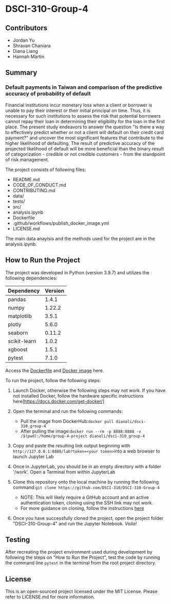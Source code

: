 # DSCI-310-Group-4

## Contributors

* Jordan Yu
* Shravan Chaniara
* Diana Liang
* Hannah Martin

## Summary
### Default payments in Taiwan and comparison of the predictive accuracy of probability of default

Financial institutions incur monetary loss when a client or borrower is unable to pay their interest or their initial principal on time. Thus, it is necessary for such institutions to assess the risk that potential borrowers cannot repay their loan in determining their eligibility for the loan in the first place. The present study endeavors to answer the question "Is there a way to effectively predict whether or not a client will default on their credit card payment?" and uncover the most significant features that contribute to the higher likelihood of defaulting. The result of predictive accuracy of the projected likelihood of default will be more beneficial than the binary result of categorization - credible or not credible customers - from the standpoint of risk management.

The project consists of following files:
* README.md
* CODE_OF_CONDUCT.md
* CONTRIBUTING.md
* data/
* tests/
* src/
* analysis.ipynb
* Dockerfile
* .github/workflows/publish_docker_image.yml
* LICENSE.md

The main data anaylsis and the methods used for the project are in the analysis.ipynb.

## How to Run the Project
The project was developed in Python (version 3.9.7) and utilizes the following dependencies:

|Dependency  |   Version|
|------------|----------|
|pandas      |   1.4.1  |
|numpy       |   1.22.2 |
|matplotlib  |   3.5.1  |
|plotly      |   5.6.0  |
|seaborn     |   0.11.2 |
|scikit-learn|   1.0.2  |
|xgboost     |   1.5.1  |
|pytest      |   7.1.0  |

Access the [Dockerfile](https://github.com/DSCI-310/DSCI-310-Group-4/blob/main/Dockerfile) and [Docker image](https://hub.docker.com/repository/docker/dianali/dsci-310_group-4) here.

To run the project, follow the following steps:

1. Launch Docker, otherwise the following steps may not work. If you have not installed Docker, follow the hardware specific instructions here[https://docs.docker.com/get-docker/]
2. Open the terminal and run the following commands:
   + Pull the image from DockerHub:```docker pull dianali/dsci-310_group-4```
   + After pulling the image:```docker run --rm -p 8888:8888 -v /$(pwd):/home/group-4-project dianali/dsci-310_group-4```  
3. Copy and paste the resulting link output beginning with `http://127.0.0.1:8888/lab?token=<your token>`into a web browser to launch Jupyter Lab
    
4. Once in JupyterLab, you should be in an empty directory with a folder '/work'. Open a Terminal from within JupyterLab
    
5. Clone this repository onto the local machine by running the following command:```git clone https://github.com/DSCI-310/DSCI-310-Group-4```
   + NOTE: This will likely require a GitHub account and an active authentication token, cloning using the SSH link may not work.
   + For more guidance on cloning, follow the instructions [here](https://docs.github.com/en/repositories/creating-and-managing-repositories/cloning-a-repository)
    
6. Once you have successfully cloned the project, open the project folder "DSCI-310-Group-4" and run the Jupyter Notebook. *Voila!*

## Testing
After recreating the project environment used during development by following the steps on "How to Run the Project", test the code by running the command line ```pytest``` in the terminal from the root project directory.

## License
This is an open-sourced project licensed under the MIT License. Please refer to LICENSE.md for more information.


